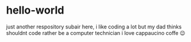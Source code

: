 # hello-world
just another respository
subair here, i like coding a lot but my dad thinks shouldnt code rather be a computer technician 
i love cappaucino coffe 😉
